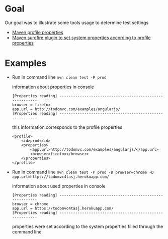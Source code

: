# Goal
Our goal was to illustrate some tools usage to determine test settings
* [Maven profile properties](/java/properties/profile-properties-demo/pom.xml)
* [Maven surefire plugin to set system properties according to profile properties](/java/properties/profile-properties-demo/pom.xml)

# Examples
* Run in command line ```mvn clean test -P prod```

    information about properties in console 
    ```
    [Properties reading] ---------------------------------------------------------
    browser = firefox
    app.url = http://todomvc.com/examples/angularjs/
    [Properties reading] ---------------------------------------------------------
    ```
    
    this information corresponds to the profile properties
    ```
    <profile>
        <id>prod</id>
        <properties>
            <app.url>http://todomvc.com/examples/angularjs/</app.url>
            <browser>firefox</browser>
        </properties>
    </profile>
    ```

* Run in command line ```mvn clean test -P prod -D browser=chrome -D app.url=https://todomvc4tasj.herokuapp.com/```

    information about used properties in console 
    ```
    [Properties reading] ---------------------------------------------------------
    browser = chrome
    app.url = https://todomvc4tasj.herokuapp.com/ 
    [Properties reading] ---------------------------------------------------------
    ```
  
    properties were set according to the system properties filled through the command line
